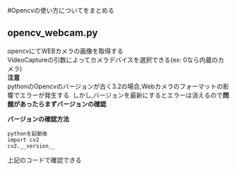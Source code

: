 #Opencvの使い方についてをまとめる
## opencv_webcam.py
opencvにてWEBカメラの画像を取得する  
VideoCaptureの引数によってカメラデバイスを選択できる(ex: 0なら内蔵のカメラ)  
**注意**  
pythonのOpencvのバージョンが古く3.2の場合,Webカメラのフォーマットの影響でエラーが発生する.
しかし,バージョンを最新にするとエラーは消えるので**問題があったらまずバージョンの確認**  

**バージョンの確認方法**  
```
pythonを起動後
import cv2
cv2.__version__
```
上記のコードで確認できる
